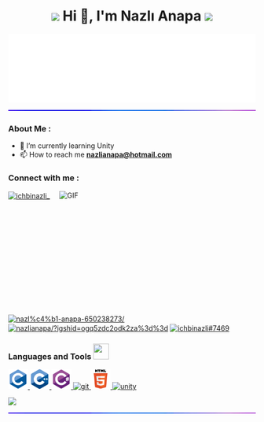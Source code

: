 <h1 align="center">
    <a target="_blank">
    <img src="https://github.com/images/mona-whisper.gif" width="40px" style="max-width:100%;">
  </a>
Hi 👋, I'm Nazlı Anapa <a target="_blank">
    <img src="https://github.com/images/mona-whisper.gif" width="40px" style="max-width:100%;">
  </a> </h1>

![Hello](docs/hello.svg)
<img src="https://github.com/AnderMendoza/AnderMendoza/raw/main/assets/line-neon.gif" width="100%" height="2px">
<h3> About Me :</h3>

- 🌱 I’m currently learning Unity
- 📫 How to reach me **nazlianapa@hotmail.com**
                                                                                                
<h3> Connect with me :</h3>
<a target="_blank">
  <img align="right" height="250" width="400" alt="GIF" src="https://user-images.githubusercontent.com/29340294/150726291-afd08470-3b21-4df6-8173-293ece555d4f.gif">
</a>
<p align="left">
<a href="https://twitter.com/ichbinazli_" target="blank"><img align="center" src="https://raw.githubusercontent.com/rahuldkjain/github-profile-readme-generator/master/src/images/icons/Social/twitter.svg" alt="ichbinazli_" height="30" width="40" /></a>
<a href="https://linkedin.com/in/nazl%c4%b1-anapa-650238273/" target="blank"><img align="center" src="https://raw.githubusercontent.com/rahuldkjain/github-profile-readme-generator/master/src/images/icons/Social/linked-in-alt.svg" alt="nazl%c4%b1-anapa-650238273/" height="30" width="40" /></a>
<a href="https://instagram.com/nazlianapa/?igshid=ogq5zdc2odk2za%3d%3d" target="blank"><img align="center" src="https://raw.githubusercontent.com/rahuldkjain/github-profile-readme-generator/master/src/images/icons/Social/instagram.svg" alt="nazlianapa/?igshid=ogq5zdc2odk2za%3d%3d" height="30" width="40" /></a>
<a href="https://discord.gg/ichbinazli#7469" target="blank"><img align="center" src="https://raw.githubusercontent.com/rahuldkjain/github-profile-readme-generator/master/src/images/icons/Social/discord.svg" alt="ichbinazli#7469" height="30" width="40" /></a>
</p>

<h3 align="left">Languages and Tools    <img src = "https://media2.giphy.com/media/QssGEmpkyEOhBCb7e1/giphy.gif?cid=ecf05e47a0n3gi1bfqntqmob8g9aid1oyj2wr3ds3mg700bl&rid=giphy.gif" width = 32px height=32px></h3>
<p align="left"> <a href="https://www.cprogramming.com/" target="_blank" rel="noreferrer"> <img src="https://raw.githubusercontent.com/devicons/devicon/master/icons/c/c-original.svg" alt="c" width="40" height="40"/> </a> <a href="https://www.w3schools.com/cpp/" target="_blank" rel="noreferrer"> <img src="https://raw.githubusercontent.com/devicons/devicon/master/icons/cplusplus/cplusplus-original.svg" alt="cplusplus" width="40" height="40"/> </a> <a href="https://www.w3schools.com/cs/" target="_blank" rel="noreferrer"> <img src="https://raw.githubusercontent.com/devicons/devicon/master/icons/csharp/csharp-original.svg" alt="csharp" width="40" height="40"/> </a> <a href="https://git-scm.com/" target="_blank" rel="noreferrer"> <img src="https://www.vectorlogo.zone/logos/git-scm/git-scm-icon.svg" alt="git" width="40" height="40"/> </a> <a href="https://www.w3.org/html/" target="_blank" rel="noreferrer"> <img src="https://raw.githubusercontent.com/devicons/devicon/master/icons/html5/html5-original-wordmark.svg" alt="html5" width="40" height="40"/> </a> <a href="https://unity.com/" target="_blank" rel="noreferrer"> <img src="https://www.vectorlogo.zone/logos/unity3d/unity3d-icon.svg" alt="unity" width="40" height="40"/> </a> </p>

 
<a href="https://visitcount.itsvg.in">
  <img src="https://visitcount.itsvg.in/api?id=ichbinazli&label=Profile%20Views&color=0&icon=3&pretty=true" />
</a>
<img src="https://github.com/AnderMendoza/AnderMendoza/raw/main/assets/line-neon.gif" width="100%" height="2px">
